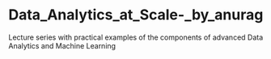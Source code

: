 # Data_Analytics_at_Scale-_by_anurag
Lecture series with practical examples of the components of advanced Data Analytics and Machine Learning
